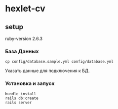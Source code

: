 # hexlet-cv

## setup

ruby-version 2.6.3

### База Данных
```
cp config/database.sample.yml config/database.yml
```
Указать данные для подключения к БД.

### Установка и запуск
```
bundle install
rails db:create
rails server
```

